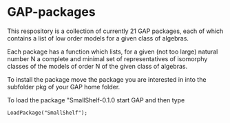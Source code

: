 # GAP-packages

This respository is a collection of currently 21 GAP packages, 
each of which contains a list of low order models for a given class of algebras.

Each package has a function which lists, for a given (not too large) natural number N 
a complete and minimal set of representatives of isomorphy classes of the models of order N
of the given class of algebras.
 
To install the package move the package you are interested in into the subfolder pkg
of your GAP home folder.

To load the package "SmallShelf-0.1.0 start GAP and then type

	LoadPackage("SmallShelf"); 
 
